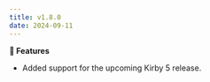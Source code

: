 ```yaml
---
title: v1.8.0
date: 2024-09-11
---
```


**🚀 Features**

- Added support for the upcoming Kirby 5 release.
